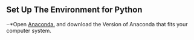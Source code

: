 ## Set Up The Environment for Python



⋅⋅*Open [Anaconda.](https://www.anaconda.com/products/individual) and download the Version of Anaconda that fits your computer system. 

